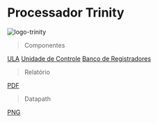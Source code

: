 # Processador Trinity
<img src="https://i.ibb.co/Hnnkdw4/logo-trinity.png" alt="logo-trinity" border="0">

> Componentes

[ULA](https://github.com/VicenteSam/AOC_VIcenteWilliamRafael_UFRR_2023/blob/main/ula.vhd)
[Unidade de Controle](https://github.com/VicenteSam/AOC_VIcenteWilliamRafael_UFRR_2023/blob/main/unidade_controle.vhd)
[Banco de Registradores](https://github.com/VicenteSam/AOC_VIcenteWilliamRafael_UFRR_2023/blob/main/bancoRegistradores.vhd)

> Relatório

[PDF](https://github.com/VicenteSam/AOC_VIcenteWilliamRafael_UFRR_2023/blob/main/Relatorio/Relatorio_Processador_Trinity.pdf)

> Datapath

[PNG](https://github.com/VicenteSam/AOC_VIcenteWilliamRafael_UFRR_2023/blob/main/datapath/datapath.png)
